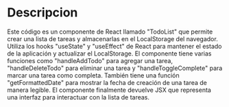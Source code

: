 # Descripcion

Este código es un componente de React llamado "TodoList" que permite crear una lista de tareas y almacenarlas en el LocalStorage del navegador. Utiliza los hooks "useState" y "useEffect" de React para mantener el estado de la aplicación y actualizar el LocalStorage. El componente tiene varias funciones como "handleAddTodo" para agregar una tarea, "handleDeleteTodo" para eliminar una tarea y "handleToggleComplete" para marcar una tarea como completa. También tiene una función "getFormattedDate" para mostrar la fecha de creación de una tarea de manera legible. El componente finalmente devuelve JSX que representa una interfaz para interactuar con la lista de tareas.

